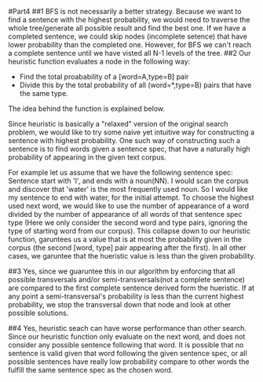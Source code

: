 #Part4
##1
BFS is not necessarily a better strategy. 
Because we want to find a sentence with the highest probability, we would need to traverse the whole tree/generate all possible result and find the best one. If we have a completed sentence, we could skip nodes (incomplete setence) that have lower probability than the completed one. However, for BFS we can't reach a complete sentence until we have visted all N-1 levels of the tree.
##2
Our heuristic function evaluates a node in the following way:

- Find the total proabability of a [word=A,type=B] pair
- Divide this by the total probability of all (word=*,type=B) pairs that have the same type. 

The idea behind the function is explained below.

Since heuristic is basically a "relaxed" version of the original search problem, we would like to try some naive yet intuitive way for constructing a sentence with highest probability. One such way of constructing such a sentence is to find words given a sentence spec, that have a naturally high probability of appearing in the given text corpus.

For example let us assume that we have the following sentence spec: Sentence start with 'I', and ends with a noun(NN). I would scan the corpus and discover that 'water' is the most frequently used noun. So I would like my sentence to end with water, for the initial attempt. To choose the highest used next word, we would like to use the number of appearance of a word divided by the number of appearance of all words of that sentence spec type (Here we only consider the second word and type pairs, ignoring the type of starting word from our corpus). This collapse down to our heuristic function, garuntees us a value that is at most the probability given in the corpus (the second [word, type] pair appearing after the first). In all other cases, we garuntee that the hueristic value is less than the given probability. 

##3
Yes, since we guaruntee this in our algorithm by enforcing that all possible transversals and/or semi-transversals(not a complete sentence) are compared to the first complete sentence derived form the hueristic. If at any point a semi-transversal's probability is less than the current highest probability, we stop the transversal  down that node and look at other possible solutions.

##4
Yes, heuristic seach can have worse performance than other search.
Since our heuristic function only evaluate on the next word, and does not consider any possible sentence following that word. It is possible that no sentence is valid given that word following the given sentence spec, or all possible sentences have really low probability compare to other words the fulfill the same sentence spec as the chosen word.



 
